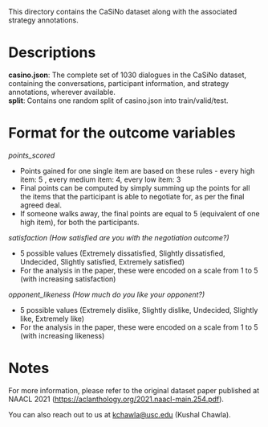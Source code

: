 
This directory contains the CaSiNo dataset along with the associated strategy annotations.

# Descriptions

**casino.json**: The complete set of 1030 dialogues in the CaSiNo dataset, containing the conversations, participant information, and strategy annotations, wherever available.\
**split**: Contains one random split of casino.json into train/valid/test.

# Format for the outcome variables

*points_scored*
 * Points gained for one single item are based on these rules - every high item: 5 , every medium item: 4, every low item: 3
 * Final points can be computed by simply summing up the points for all the items that the participant is able to negotiate for, as per the final agreed deal.
 * If someone walks away, the final points are equal to 5 (equivalent of one high item), for both the participants.

*satisfaction (How satisfied are you with the negotiation outcome?)*
 * 5 possible values (Extremely dissatisfied, Slightly dissatisfied, Undecided, Slightly satisfied, Extremely satisfied)
 * For the analysis in the paper, these were encoded on a scale from 1 to 5 (with increasing satisfaction)

*opponent_likeness (How much do you like your opponent?)*
* 5 possible values (Extremely dislike, Slightly dislike, Undecided, Slightly like, Extremely like)
* For the analysis in the paper, these were encoded on a scale from 1 to 5 (with increasing likeness)

# Notes

For more information, please refer to the original dataset paper published at NAACL 2021 (https://aclanthology.org/2021.naacl-main.254.pdf).

You can also reach out to us at kchawla@usc.edu (Kushal Chawla).
